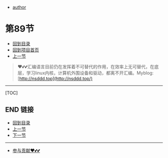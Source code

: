 + [author](https://github.com/3293172751)
# 第89节
+ [回到目录](../README.md)
+ [回到项目首页](../../README.md)
+ [上一节](88.md)
> ❤️💕💕汇编语言目前仍在发挥着不可替代的作用，在效率上无可替代，在底层，学习linux内核，计算机外围设备和驱动，都离不开汇编。Myblog:[http://nsddd.top](http://nsddd.top/)
---
[TOC]





## END 链接
+ [回到目录](../README.md)
+ [上一节](88.md)
+ [下一节](90.md)
---
+ [参与贡献❤️💕💕](https://github.com/3293172751/Block_Chain/blob/master/Git/git-contributor.md)